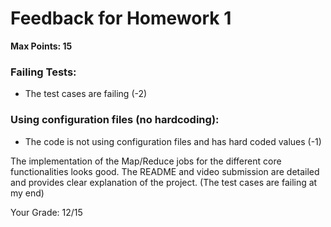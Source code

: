 # Feedback for Homework 1
**Max Points: 15**

### Failing Tests:
- The test cases are failing (-2)

### Using configuration files (no hardcoding):
- The code is not using configuration files and has hard coded values (-1)

The implementation of the Map/Reduce jobs for the different core functionalities looks good. The README and video submission are detailed and provides clear explanation of the project.
(The test cases are failing at my end)

Your Grade: 12/15